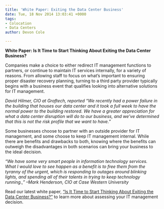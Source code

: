 ```yaml
---
title: 'White Paper: Exiting the Data Center Business'
date: Tue, 18 Nov 2014 13:03:41 +0000
tags:
- Colocation
- Data Centers
author: Devon Cole

---
```

**White Paper: Is It Time to Start Thinking About Exiting the Data Center Business?** 

Companies make a choice to either redirect IT management functions to partners, or continue to maintain IT services internally, for a variety of reasons. From allowing staff to focus on what’s important to ensuring proper disaster recovery planning, turning to a third party provider typically begins with a business event that qualifies looking into alternative solutions for IT management. 

_David Hilmer, CIO at Graftech, reported “We recently had a power failure in the building that houses our data center and it took a full week to have the normal power to the building restored. We have a greater appreciation for what a data center disruption will do to our business, and we’ve determined that this is not the risk profile that we want to have.”_ 

Some businesses choose to partner with an outside provider for IT management, and some choose to keep IT management internal. While there are benefits and drawbacks to both, knowing where the benefits can outweigh the disadvantages in both scenarios can bring your business to the ideal decision. 

_“We have some very smart people in information technology services. What I would love to see happen as a benefit is to free them from the tyranny of the urgent, which is responding to outages around blinking lights, and spending all of their talents in trying to keep technology running.,” –Mark Henderson, CIO at Case Western University_ 

Read our latest white paper, [“Is It Time to Start Thinking About Exiting the Data Center Business?”](http://bit.ly/1teccvj) to learn more about assessing your IT management decision.